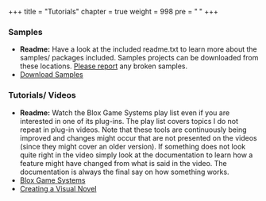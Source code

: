 +++
title = "Tutorials"
chapter = true
weight = 998
pre = "<b> </b>"
+++

### Samples

- **Readme:** Have a look at the included readme.txt to learn more about the samples/ packages included. Samples projects can be downloaded from these locations. [Please report](http://forum.plyoung.com/) any broken samples.
- [<i class="fa fa-archive" aria-hidden="true"></i> Download Samples](https://drive.google.com/open?id=1ctNqLmApO_LY4urGycIK0rdafdGOBLyj)

### Tutorials/ Videos

- **Readme:** Watch the Blox Game Systems play list even if you are interested in one of its plug-ins. The play list covers topics I do not repeat in plug-in videos. Note that these tools are continuously being improved and changes might occur that are not presented on the videos (since they might cover an older version). If something does not look quite right in the video simply look at the documentation to learn how a feature might have changed from what is said in the video. The documentation is always the final say on how something works.
- [<i class="fa fa-youtube" aria-hidden="true"></i> Blox Game Systems](https://www.youtube.com/playlist?list=PLuaBtUXEKcdJFTn_N5rG7CQZfB57dcQDy)
- [<i class="fa fa-youtube" aria-hidden="true"></i> Creating a Visual Novel](https://www.youtube.com/playlist?list=PLuaBtUXEKcdK9UtD8rx3tYMfLzPRawwOV)
